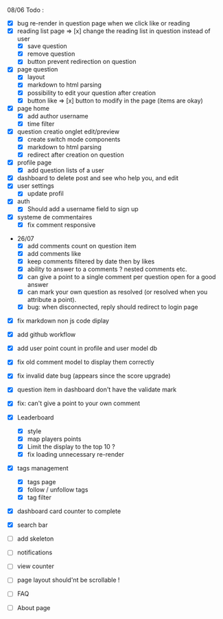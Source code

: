 08/06 Todo :

- [x] bug re-render in question page when we click like or reading
- [x] reading list page => [x] change the reading list in question instead of user
    - [x] save question
    - [x] remove question
    - [x] button prevent redirection on question
- [x] page question
    - [x] layout
    - [x] markdown to html parsing
    - [x] possibility to edit your question after creation
    - [x] button like => [x] button to modify in the page (items are okay)
- [x] page home
    - [x] add author username
    - [x] time filter
- [x] question creatio onglet edit/preview
    - [x] create switch mode components
    - [x] markdown to html parsing
    - [x] redirect after creation on question
- [x] profile page
    - [x] add question lists of a user
- [x] dashboard to delete post and see who help you, and edit
- [x] user settings
    - [x] update profil
- [x] auth
    - [x] Should add a username field to sign up

- [x] systeme de commentaires
    - [x] fix comment responsive
- 26/07
    - [x] add comments count on question item
    - [x] add comments like
    - [x] keep comments filtered by date then by likes
    - [x] ability to answer to a comments ? nested comments etc.
    - [x] can give a point to a single comment per question open for a good answer
    - [x] can mark your own question as resolved (or resolved when you attribute a point).
    - [x] bug: when disconnected, reply should redirect to login page

- [x] fix markdown non js code diplay
- [x] add github workflow
- [x] add user point count in profile and user model db
- [x] fix old comment model to display them correctly
- [x] fix invalid date bug (appears since the score upgrade)
- [x] question item in dashboard don't have the validate mark
- [x] fix: can't give a point to your own comment

- [x] Leaderboard
    - [x] style
    - [x] map players points
    - [x] Limit the display to the top 10 ?
    - [x] fix loading unnecessary re-render
- [x] tags management
    - [x] tags page
    - [x] follow / unfollow tags
    - [x] tag filter
- [x] dashboard card counter to complete
- [x] search bar

- [ ] add skeleton

- [ ] notifications
- [ ] view counter
- [ ] page layout should'nt be scrollable !
- [ ] FAQ
- [ ] About page